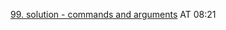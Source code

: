 [99. solution - commands and arguments](https://www.udemy.com/course/certified-kubernetes-administrator-with-practice-tests/learn/lecture/21744338#notes) AT 08:21
